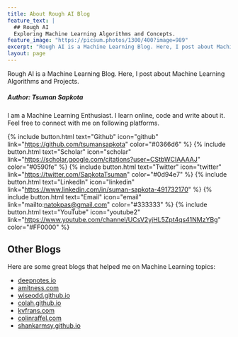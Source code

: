 ```yaml
---
title: About Rough AI Blog
feature_text: |
  ## Rough AI
  Exploring Machine Learning Algorithms and Concepts.
feature_image: "https://picsum.photos/1300/400?image=989"
excerpt: "Rough AI is a Machine Learning Blog. Here, I post about Machine Learning Algorithms and Projects."
layout: page
---
```


Rough AI is a Machine Learning Blog. Here, I post about Machine Learning Algorithms and Projects.

##### Author: Tsuman Sapkota
I am a Machine Learning Enthusiast. I learn online, code and write about it. Feel free to connect with me on following platforms.

{% include button.html text="Github" icon="github" link="https://github.com/tsumansapkota" color="#0366d6" %} {% include button.html text="Scholar" icon="scholar" link="https://scholar.google.com/citations?user=CStbWCIAAAAJ" color="#0590fe" %} {% include button.html text="Twitter" icon="twitter" link="https://twitter.com/SapkotaTsuman" color="#0d94e7" %} {% include button.html text="LinkedIn" icon="linkedin" link="https://www.linkedin.com/in/suman-sapkota-491732170" %} {% include button.html text="Email" icon="email" link="mailto:natokpas@gmail.com" color="#333333" %}  {% include button.html text="YouTube" icon="youtube2" link="https://www.youtube.com/channel/UCsV2yjHL5Zpt4qs41NMzYBg" color="#FF0000" %}


## Other Blogs

Here are some great blogs that helped me on Machine Learning topics:

- [deepnotes.io](https://deepnotes.io/)
- [amitness.com](https://amitness.com/)
- [wiseodd.github.io](https://wiseodd.github.io/techblog/)
- [colah.github.io](http://colah.github.io/)
- [kvfrans.com](http://kvfrans.com/)
- [colinraffel.com](https://colinraffel.com/blog)
- [shankarmsy.github.io](https://shankarmsy.github.io/)
